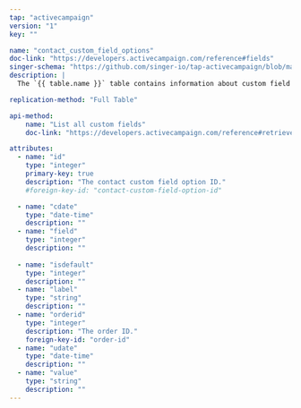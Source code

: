 ```yaml
---
tap: "activecampaign"
version: "1"
key: ""

name: "contact_custom_field_options"
doc-link: "https://developers.activecampaign.com/reference#fields"
singer-schema: "https://github.com/singer-io/tap-activecampaign/blob/master/tap_activecampaign/schemas/contact_custom_fields.json"
description: |
  The `{{ table.name }}` table contains information about custom field options for your contacts in your {{ integration.display_name }} account.

replication-method: "Full Table"

api-method:
    name: "List all custom fields"
    doc-link: "https://developers.activecampaign.com/reference#retrieve-fields-1"

attributes:
  - name: "id"
    type: "integer"
    primary-key: true
    description: "The contact custom field option ID."
    #foreign-key-id: "contact-custom-field-option-id"

  - name: "cdate"
    type: "date-time"
    description: ""
  - name: "field"
    type: "integer"
    description: ""
  
  - name: "isdefault"
    type: "integer"
    description: ""
  - name: "label"
    type: "string"
    description: ""
  - name: "orderid"
    type: "integer"
    description: "The order ID."
    foreign-key-id: "order-id"
  - name: "udate"
    type: "date-time"
    description: ""
  - name: "value"
    type: "string"
    description: ""
---
```

